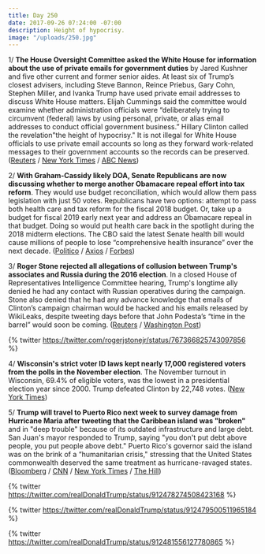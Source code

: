 ```yaml
---
title: Day 250
date: 2017-09-26 07:24:00 -07:00
description: Height of hypocrisy.
image: "/uploads/250.jpg"
---
```


1/ **The House Oversight Committee asked the White House for information about the use of private emails for government duties** by Jared Kushner and five other current and former senior aides. At least six of Trump’s closest advisers, including Steve Bannon, Reince Priebus, Gary Cohn, Stephen Miller, and Ivanka Trump have used private email addresses to discuss White House matters. Elijah Cummings said the committee would examine whether administration officials were “deliberately trying to circumvent (federal) laws by using personal, private, or alias email addresses to conduct official government business.” Hillary Clinton called the revelation"the height of hypocrisy." It is not illegal for White House officials to use private email accounts so long as they forward work-related messages to their government accounts so the records can be preserved. ([Reuters](https://www.reuters.com/article/us-usa-trump-emails/house-panel-probing-private-email-use-by-white-house-aides-idUSKCN1C101M) / [New York Times](https://www.nytimes.com/2017/09/25/us/politics/private-email-trump-kushner-bannon.html) / [ABC News](http://abcnews.go.com/Politics/hillary-clinton-slams-trump-admin-private-emails-height/story?id=50094787))

2/ **With Graham-Cassidy likely DOA, Senate Republicans are now discussing whether to merge another Obamacare repeal effort into tax reform**. They would use budget reconciliation, which would allow them pass legislation with just 50 votes. Republicans have two options: attempt to pass both health care and tax reform for the fiscal 2018 budget. Or, take up a budget for fiscal 2019 early next year and address an Obamacare repeal in that budget. Doing so would put health care back in the spotlight during the 2018 midterm elections. The CBO said the latest Senate health bill would cause millions of people to lose “comprehensive health insurance” over the next decade. ([Politico](http://www.politico.com/story/2017/09/25/obamacare-repeal-republicans-budget-243125) / [Axios](https://www.axios.com/some-republicans-want-to-combine-tax-and-health-care-in-18-budget-2489571972.html) / [Forbes](https://www.forbes.com/sites/brucejapsen/2017/09/25/cbo-graham-cassidy-trumpcare-bill-reduce-coverage-for-millions/#417b5ce97966))

3/ **Roger Stone rejected all allegations of collusion between Trump's associates and Russia during the 2016 election**. In a closed House of Representatives Intelligence Committee hearing, Trump's longtime ally denied he had any contact with Russian operatives during the campaign. Stone also denied that he had any advance knowledge that emails of Clinton’s campaign chairman would be hacked and his emails released by WikiLeaks, despite tweeting days before that John Podesta’s “time in the barrel” would soon be coming. ([Reuters](https://www.reuters.com/article/us-usa-trump-russia-stone/trump-ally-stone-flatly-rejects-allegations-of-russia-collusion-idUSKCN1C103S) / [Washington Post](https://www.washingtonpost.com/powerpost/roger-stone-plans-to-deny-collusion-evidence-of-russia-hacking-to-congress/2017/09/25/e0c0f074-a24f-11e7-b14f-f41773cd5a14_story.html))

{% twitter https://twitter.com/rogerjstonejr/status/767366825743097856 %}

4/ **Wisconsin's strict voter ID laws kept nearly 17,000 registered voters from the polls in the November election**. The November turnout in Wisconsin, 69.4% of eligible voters, was the lowest in a presidential election year since 2000. Trump defeated Clinton by 22,748 votes. ([New York Times](https://www.nytimes.com/2017/09/25/us/wisconsin-voters.html))

5/ **Trump will travel to Puerto Rico next week to survey damage from Hurricane Maria after tweeting that the Caribbean island was "broken"** and in "deep trouble" because of its outdated infrastructure and large debt. San Juan's mayor responded to Trump, saying "you don't put debt above people, you put people above debt." Puerto Rico's governor said the island was on the brink of a “humanitarian crisis," stressing that the United States commonwealth deserved the same treatment as hurricane-ravaged states. ([Bloomberg](https://www.bloomberg.com/news/articles/2017-09-26/trump-says-he-will-survey-puerto-rico-storm-damage-next-tuesday) / [CNN](http://www.cnn.com/2017/09/26/politics/san-juan-mayor-puerto-rico-cnntv/) / [New York Times](https://www.nytimes.com/2017/09/25/us/puerto-rico-maria-fema-disaster-.html?_r=0) / [The Hill](http://thehill.com/homenews/administration/352388-trump-puerto-rico-is-in-deep-trouble-after-hurricane-destruction))

{% twitter https://twitter.com/realDonaldTrump/status/912478274508423168 %}

{% twitter https://twitter.com/realDonaldTrump/status/912479500511965184 %}

{% twitter https://twitter.com/realDonaldTrump/status/912481556127780865 %}
